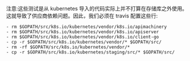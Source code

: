 注意:这些测试是从 kubernetes 导入的代码实际上并不打算在存储库之外使用。
这就导致了供应商依赖问题。因此，我们必须在 travis 配置这些行:
<!--
Note: These tests are importing code from kubernetes that isn't really
meant to be used outside the repo. This causes vendoring problems. As
a result, we have to work around those with these lines in the travis
config:
-->

```
- rm $GOPATH/src/k8s.io/kubernetes/vendor/k8s.io/apimachinery
- rm $GOPATH/src/k8s.io/kubernetes/vendor/k8s.io/apiserver
- rm $GOPATH/src/k8s.io/kubernetes/vendor/k8s.io/client-go
- cp -r $GOPATH/src/k8s.io/kubernetes/vendor/* $GOPATH/src/
- rm -rf $GOPATH/src/k8s.io/kubernetes/vendor/*
- cp -r $GOPATH/src/k8s.io/kubernetes/staging/src/* $GOPATH/src/
```
